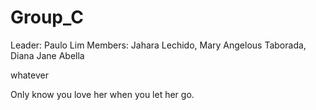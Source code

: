Group_C
=======
Leader: Paulo Lim
Members: 
    Jahara Lechido,
    Mary Angelous Taborada,
    Diana Jane Abella
    
whatever

Only know you love her when you let her go.
